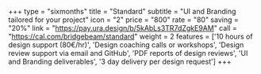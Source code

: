 +++
type = "sixmonths"
title = "Standard"
subtitle = "UI and Branding tailored for your project"
icon = "2"
price = "800"
rate = "80"
saving = "20%"
link = "https://pay.ura.design/b/5kAbLs3TR7dZgkE9AM"
call = "https://cal.com/bridgebeam/standard"
weight = 2
features = ['10 hours of design support (80€/hr)', 'Design coaching calls or workshops', 'Design review support via email and GitHub', 'PDF reports of design reviews', 'UI and Branding deliverables', '3 day delivery per design request']
+++
